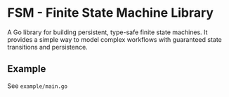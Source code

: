 # FSM - Finite State Machine Library

A Go library for building persistent, type-safe finite state machines. It provides a simple way to model complex workflows with guaranteed state transitions and persistence.

## Example

See `example/main.go`
